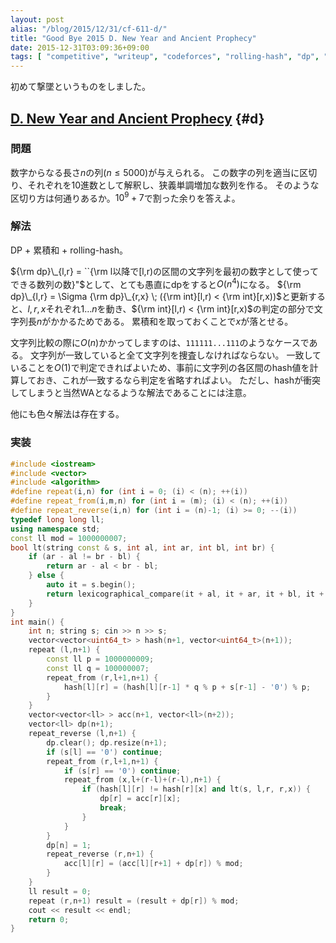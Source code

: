 ```yaml
---
layout: post
alias: "/blog/2015/12/31/cf-611-d/"
title: "Good Bye 2015 D. New Year and Ancient Prophecy"
date: 2015-12-31T03:09:36+09:00
tags: [ "competitive", "writeup", "codeforces", "rolling-hash", "dp", "cumulative-sum" ]
---
```


初めて撃墜というものをしました。

## [D. New Year and Ancient Prophecy](http://codeforces.com/contest/611/problem/D) {#d}

### 問題

数字からなる長さ$n$の列($n \le 5000$)が与えられる。
この数字の列を適当に区切り、それぞれを10進数として解釈し、狭義単調増加な数列を作る。
そのような区切り方は何通りあるか。$10^9+7$で割った余りを答えよ。

### 解法

DP + 累積和 + rolling-hash。

${\rm dp}\_{l,r} = ``{\rm l以降で[l,r)の区間の文字列を最初の数字として使ってできる数列の数}"$として、とても愚直にdpをすると$O(n^4)$になる。
${\rm dp}\_{l,r} = \Sigma {\rm dp}\_{r,x} \; ({\rm int}[l,r) < {\rm int}[r,x))$と更新すると、$l,r,x$それぞれ$1 \dots n$を動き、${\rm int}[l,r) < {\rm int}[r,x)$の判定の部分で文字列長$n$がかかるためである。
累積和を取っておくことで$x$が落とせる。

文字列比較の際に$O(n)$かかってしますのは、`111111...111`のようなケースである。
文字列が一致していると全て文字列を捜査しなければならない。
一致していることを$O(1)$で判定できればよいため、事前に文字列の各区間のhash値を計算しておき、これが一致するなら判定を省略すればよい。
ただし、hashが衝突してしまうと当然WAとなるような解法であることには注意。

他にも色々解法は存在する。

### 実装

``` c++
#include <iostream>
#include <vector>
#include <algorithm>
#define repeat(i,n) for (int i = 0; (i) < (n); ++(i))
#define repeat_from(i,m,n) for (int i = (m); (i) < (n); ++(i))
#define repeat_reverse(i,n) for (int i = (n)-1; (i) >= 0; --(i))
typedef long long ll;
using namespace std;
const ll mod = 1000000007;
bool lt(string const & s, int al, int ar, int bl, int br) {
    if (ar - al != br - bl) {
        return ar - al < br - bl;
    } else {
        auto it = s.begin();
        return lexicographical_compare(it + al, it + ar, it + bl, it + br);
    }
}
int main() {
    int n; string s; cin >> n >> s;
    vector<vector<uint64_t> > hash(n+1, vector<uint64_t>(n+1));
    repeat (l,n+1) {
        const ll p = 1000000009;
        const ll q = 100000007;
        repeat_from (r,l+1,n+1) {
            hash[l][r] = (hash[l][r-1] * q % p + s[r-1] - '0') % p;
        }
    }
    vector<vector<ll> > acc(n+1, vector<ll>(n+2));
    vector<ll> dp(n+1);
    repeat_reverse (l,n+1) {
        dp.clear(); dp.resize(n+1);
        if (s[l] == '0') continue;
        repeat_from (r,l+1,n+1) {
            if (s[r] == '0') continue;
            repeat_from (x,l+(r-l)+(r-l),n+1) {
                if (hash[l][r] != hash[r][x] and lt(s, l,r, r,x)) {
                    dp[r] = acc[r][x];
                    break;
                }
            }
        }
        dp[n] = 1;
        repeat_reverse (r,n+1) {
            acc[l][r] = (acc[l][r+1] + dp[r]) % mod;
        }
    }
    ll result = 0;
    repeat (r,n+1) result = (result + dp[r]) % mod;
    cout << result << endl;
    return 0;
}
```
